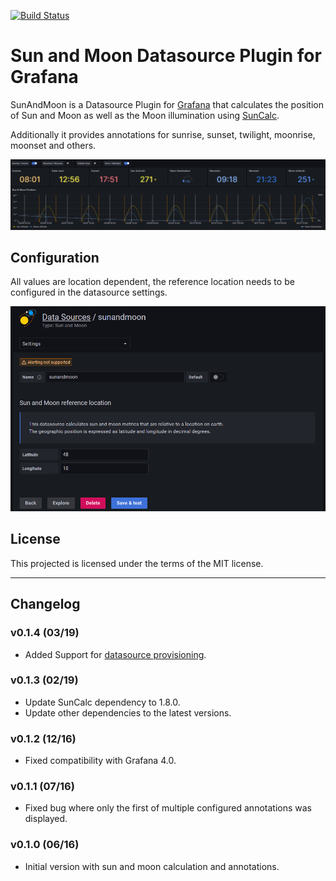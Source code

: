 [![Build Status](https://travis-ci.org/fetzerch/grafana-sunandmoon-datasource.svg?branch=master)](https://travis-ci.org/fetzerch/grafana-sunandmoon-datasource)

# Sun and Moon Datasource Plugin for Grafana

SunAndMoon is a Datasource Plugin for [Grafana](https://grafana.org) that
calculates the position of Sun and Moon as well as the Moon illumination using
[SunCalc](https://github.com/mourner/suncalc).

Additionally it provides annotations for sunrise, sunset, twilight,
moonrise, moonset and others.

![SunAndMoon](https://raw.githubusercontent.com/fetzerch/grafana-sunandmoon-datasource/master/src/img/screenshot.png)

## Configuration

All values are location dependent, the reference location needs to be
configured in the datasource settings.

![SunAndMoon Configuration](https://raw.githubusercontent.com/fetzerch/grafana-sunandmoon-datasource/master/src/img/configuration.png)

## License

This projected is licensed under the terms of the MIT license.

---

## Changelog

### v0.1.4 (03/19)

- Added Support for [datasource provisioning](http://docs.grafana.org/administration/provisioning/#datasources).

### v0.1.3 (02/19)

- Update SunCalc dependency to 1.8.0.
- Update other dependencies to the latest versions.

### v0.1.2 (12/16)

- Fixed compatibility with Grafana 4.0.

### v0.1.1 (07/16)

- Fixed bug where only the first of multiple configured annotations was
  displayed.

### v0.1.0 (06/16)

- Initial version with sun and moon calculation and annotations.

